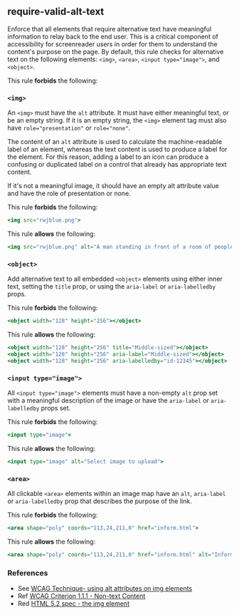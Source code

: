 ## require-valid-alt-text

Enforce that all elements that require alternative text have meaningful information to relay back to the end user. This is a critical component of accessibility for screenreader users in order for them to understand the content's purpose on the page. By default, this rule checks for alternative text on the following elements: `<img>`, `<area>`, `<input type="image">`, and `<object>`.

This rule **forbids** the following:

### `<img>`

An `<img>` must have the `alt` attribute. It must have either meaningful text, or be an empty string. If it is an empty string, the `<img>` element tag must also have `role="presentation"` or `role="none"`.

The content of an `alt` attribute is used to calculate the machine-readable label of an element, whereas the text content is used to produce a label for the element. For this reason, adding a label to an icon can produce a confusing or duplicated label on a control that already has appropriate text content.

If it's not a meaningful image, it should have an empty alt attribute value and have the role of presentation or none.

This rule **forbids** the following:

```hbs
<img src="rwjblue.png">
```

This rule **allows** the following:

```hbs
<img src="rwjblue.png" alt="A man standing in front of a room of people, giving a presentation about Ember.">
```

### `<object>`

Add alternative text to all embedded `<object>` elements using either inner text, setting the `title` prop, or using the `aria-label` or `aria-labelledby` props.

This rule **forbids** the following:

```hbs
<object width="128" height="256"></object>
```

This rule **allows** the following:

```hbs
<object width="128" height="256" title="Middle-sized"></object>
<object width="128" height="256" aria-label="Middle-sized"></object>
<object width="128" height="256" aria-labelledby="id-12345"></object>
```

### `<input type="image">`

All `<input type="image">` elements must have a non-empty `alt` prop set with a meaningful description of the image or have the `aria-label` or `aria-labelledby` props set.

This rule **forbids** the following:

```hbs
<input type="image">
```

This rule **allows** the following:

```hbs
<input type="image" alt="Select image to upload">
```

### `<area>`

All clickable `<area>` elements within an image map have an `alt`, `aria-label` or `aria-labelledby` prop that describes the purpose of the link.

This rule **forbids** the following:

```hbs
<area shape="poly" coords="113,24,211,0" href="inform.html">
```

This rule **allows** the following:

```hbs
<area shape="poly" coords="113,24,211,0" href="inform.html" alt="Inform">
```

### References

* See [WCAG Technique- using alt attributes on img elements](https://www.w3.org/TR/WCAG20-TECHS/H37.html)
* Ref [WCAG Criterion 1.1.1 - Non-text Content](https://www.w3.org/WAI/WCAG21/Understanding/non-text-content.html)
* Red [HTML 5.2 spec - the img element](https://www.w3.org/TR/html5/semantics-embedded-content.html#the-img-element)
